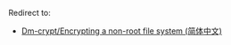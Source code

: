 Redirect to:

*   [Dm-crypt/Encrypting a non-root file system (简体中文)](/index.php/Dm-crypt/Encrypting_a_non-root_file_system_(%E7%AE%80%E4%BD%93%E4%B8%AD%E6%96%87) "Dm-crypt/Encrypting a non-root file system (简体中文)")